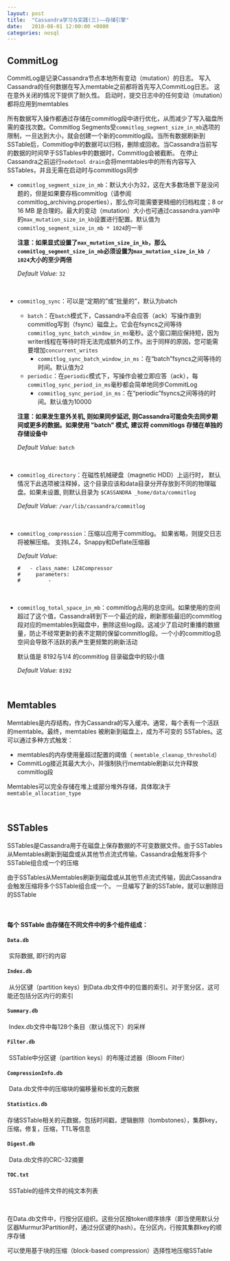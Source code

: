```yaml
---
layout: post
title:  "Cassandra学习与实践(三)——存储引擎"
date:   2018-08-01 12:00:00 +0800
categories: nosql
---
```


## CommitLog

CommitLog是记录Cassandra节点本地所有变动（mutation）的日志。 写入Cassandra的任何数据在写入memtable之前都将首先写入CommitLog日志。 这在意外关闭的情况下提供了耐久性。 启动时，提交日志中的任何变动（mutation）都将应用到memtables

所有数据写入操作都通过存储在commitlog段中进行优化，从而减少了写入磁盘所需的查找次数。Commitlog Segments受`commitlog_segment_size_in_mb`选项的限制，一旦达到大小，就会创建一个新的commitlog段。当所有数据刷新到SSTable后，Commitlog中的数据可以归档，删除或回收。当Cassandra当前写的数据的时间早于SSTables中的数据时，Commitlog会被截断。 在停止Cassandra之前运行`nodetool drain`会将memtables中的所有内容写入SSTables，并且无需在启动时与commitlogs同步



- `commitlog_segment_size_in_mb`：默认大小为32，这在大多数场景下是没问题的，但是如果要存档commitlog（请参阅commitlog_archiving.properties），那么你可能需要更精细的归档粒度；8 or 16 MB 是合理的。最大的变动（mutation）大小也可通过cassandra.yaml中的`max_mutation_size_in_kb`设置进行配置。默认值为`commitlog_segment_size_in_mb * 1024`的一半

  **注意：如果显式设置了`max_mutation_size_in_kb`，那么`commitlog_segment_size_in_mb`必须设置为`max_mutation_size_in_kb / 1024`大小的至少两倍**


  *Default Value:* `32`

<br/>

- `commitlog_sync`：可以是“定期的”或“批量的”，默认为batch

  - `batch`：在`batch`模式下，Cassandra不会应答（ack）写操作直到commitlog写到（fsync）磁盘上。它会在fsyncs之间等待`commitlog_sync_batch_window_in_ms`毫秒。这个窗口期应保持短，因为writer线程在等待时将无法完成额外的工作。出于同样的原因，您可能需要增加`concurrent_writes`
    - `commitlog_sync_batch_window_in_ms`：在“batch”fsyncs之间等待的时间。默认值为2
  - `periodic`：在`periodic`模式下，写操作会被立即应答（ack），每`commitlog_sync_period_in_ms`毫秒都会简单地同步CommitLog
    - `commitlog_sync_period_in_ms`：在“periodic”fsyncs之间等待的时间。默认值为10000

  **注意：如果发生意外关机, 则如果同步延迟, 则Cassandra可能会失去同步期间或更多的数据。如果使用 "batch" 模式, 建议将 commitlogs 存储在单独的存储设备中**


  *Default Value:* `batch`

<br/>

- `commitlog_directory`：在磁性机械硬盘（magnetic HDD）上运行时， 默认情况下此选项被注释掉，这个目录应该和data目录分开存放到不同的物理磁盘。如果未设置, 则默认目录为 `$CASSANDRA _home/data/commitlog`

  *Default Value:* `/var/lib/cassandra/commitlog`

  <br/>

- `commitlog_compression`：压缩以应用于commitlog。 如果省略，则提交日志将被解压缩。 支持LZ4，Snappy和Deflate压缩器

  *Default Value:* 

  ```shell
  #   - class_name: LZ4Compressor
  #     parameters:
  #         -
  ```


<br/>

- `commitlog_total_space_in_mb`：commitlog占用的总空间。如果使用的空间超过了这个值，Cassandra转到下一个最近的段，刷新那些最旧的commitlog 段对应的memtables到磁盘中，删除这些log段。这减少了启动时重播的数据量，防止不经常更新的表不定期的保留commitlog段。一个小的commitlog总空间会导致不活跃的表产生更频繁的刷新活动

  默认值是 8192与1/4 的commitlog 目录磁盘中的较小值

  *Default Value:* `8192`


<br/>  



## Memtables

Memtables是内存结构，作为Cassandra的写入缓冲。通常，每个表有一个活跃的memtable。最终，memtables 被刷新到磁盘上，成为不可变的 SSTables。这可以通过多种方式触发：

- memtables的内存使用量超过配置的阈值（ `memtable_cleanup_threshold`）
- CommitLog接近其最大大小，并强制执行memtable刷新以允许释放commitlog段

Memtables可以完全存储在堆上或部分堆外存储，具体取决于`memtable_allocation_type`

<br/>  



## SSTables

SSTables是Cassandra用于在磁盘上保存数据的不可变数据文件。由于SSTables从Memtables刷新到磁盘或从其他节点流式传输，Cassandra会触发将多个SSTable组合成一个的压缩

由于SSTables从Memtables刷新到磁盘或从其他节点流式传输，因此Cassandra会触发压缩将多个SSTable组合成一个。 一旦编写了新的SSTable，就可以删除旧的SSTable

<br/>

#### 每个 SSTable 由存储在不同文件中的多个组件组成：

#### `Data.db`

​	实际数据, 即行的内容

#### `Index.db`

​	从分区键（partition keys）到Data.db文件中的位置的索引。对于宽分区，这可能还包括分区内行的索引

#### `Summary.db`

​	Index.db文件中每128个条目（默认情况下）的采样

#### `Filter.db`

​	SSTable中分区键（partition keys）的布隆过滤器（Bloom Filter）

#### `CompressionInfo.db`

​	Data.db文件中的压缩块的偏移量和长度的元数据

#### `Statistics.db`

​	存储SSTable相关的元数据，包括时间戳，逻辑删除（tombstones），集群key，压缩，修复，压缩，TTL等信息

#### `Digest.db`

​	Data.db文件的CRC-32摘要

#### `TOC.txt`

​	SSTable的组件文件的纯文本列表

<br/>

在Data.db文件中，行按分区组织。这些分区按token顺序排序（即当使用默认分区器Murmur3Partition时，通过分区键的hash）。在分区内，行按其集群key的顺序存储

可以使用基于块的压缩（block-based compression）选择性地压缩SSTable

